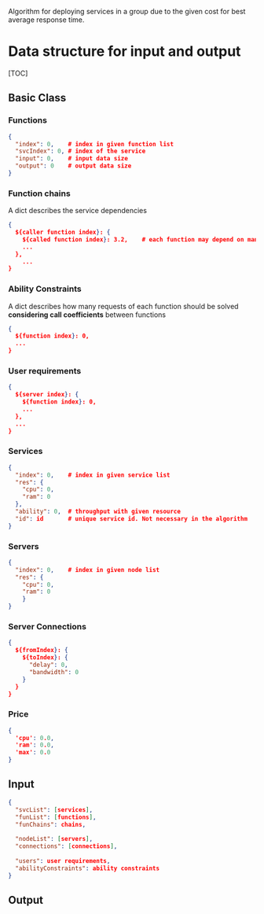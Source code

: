 Algorithm for deploying services in a group due to the given cost for best average response time.

# Data structure for input and output

[TOC]

## Basic Class

### Functions

```json
{
  "index": 0,    # index in given function list
  "svcIndex": 0, # index of the service
  "input": 0,    # input data size
  "output": 0    # output data size
}
```

### Function chains

A dict describes the service dependencies

```json
{
  ${caller function index}: {
    ${called function index}: 3.2,    # each function may depend on many other functions with call coefficient
    ...
  },
	...
}
```

### Ability Constraints

A dict describes how many requests of each function should be solved **considering call coefficients** between functions

```json
{
  ${function index}: 0,
  ...
}
```

### User requirements

```json
{
  ${server index}: {
    ${function index}: 0,
    ...
  },
  ...
}
```

### Services

```json
{
  "index": 0,    # index in given service list
  "res": {
  	"cpu": 0,
  	"ram": 0
  },
  "ability": 0,  # throughput with given resource
  "id": id       # unique service id. Not necessary in the algorithm
}
```

### Servers

```json
{
  "index": 0,    # index in given node list
  "res": {
    "cpu": 0,
    "ram": 0
	}
}
```

### Server Connections

```json
{
  ${fromIndex}: {
    ${toIndex}: {
      "delay": 0,
      "bandwidth": 0
    }
  }
}
```

### Price

```json
{
  'cpu': 0.0,
  'ram': 0.0,
  'max': 0.0
}
```

## Input

```json
{
  "svcList": [services],
  "funList": [functions],
  "funChains": chains,
  
  "nodeList": [servers],
  "connections": [connections],
  
  "users": user requirements,
  "abilityConstraints": ability constraints
}
```

## Output